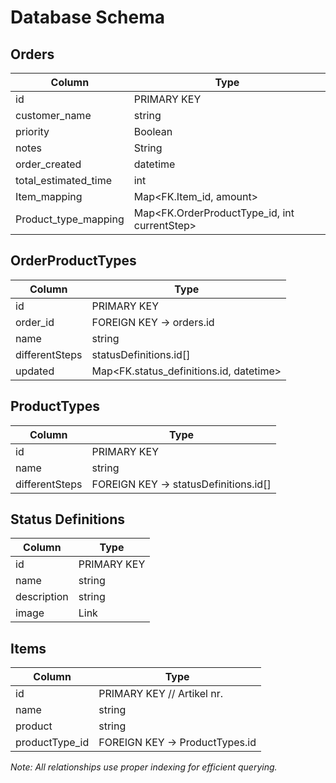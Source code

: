 # Database Schema

## Orders
| Column               | Type                                         |
|----------------------|----------------------------------------------|
| id                   | PRIMARY KEY                                  |
| customer_name        | string                                       |
| priority             | Boolean                                      |
| notes                | String                                       |
| order_created        | datetime                                     |
| total_estimated_time | int                                          |
| Item_mapping         | Map<FK.Item_id, amount>                      |
| Product_type_mapping | Map<FK.OrderProductType_id, int currentStep> |



## OrderProductTypes
| Column         | Type                                    |
|----------------|-----------------------------------------|
| id             | PRIMARY KEY                             |
| order_id       | FOREIGN KEY -> orders.id                |
| name           | string                                  |
| differentSteps | statusDefinitions.id[]                  |
| updated        | Map<FK.status_definitions.id, datetime> |


## ProductTypes
| Column         | Type                                  |
|----------------|---------------------------------------|
| id             | PRIMARY KEY                           |
| name           | string                                |
| differentSteps | FOREIGN KEY -> statusDefinitions.id[] |


## Status Definitions
| Column      | Type                           |
|-------------|--------------------------------|
| id          | PRIMARY KEY                    |
| name        | string                         |
| description | string                         |
| image       | Link                           |


## Items
| Column         | Type                           |
|----------------|--------------------------------|
| id             | PRIMARY KEY   // Artikel nr.   |
| name           | string                         |
| product        | string                         |
| productType_id | FOREIGN KEY -> ProductTypes.id |


*Note: All relationships use proper indexing for efficient querying.*